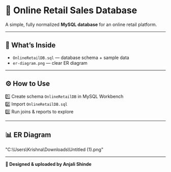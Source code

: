 # 🛒 Online Retail Sales Database

A simple, fully normalized **MySQL database** for an online retail platform.

---

## 📂 What’s Inside

- `OnlineRetailDB.sql` — database schema + sample data
- `er-diagram.png` — clear ER diagram

---

## ⚙️ How to Use

1️⃣ Create schema `OnlineRetailDB` in MySQL Workbench  
2️⃣ Import `OnlineRetailDB.sql`  
3️⃣ Run joins & reports to explore

---

## 📊 ER Diagram

"C:\Users\Krishna\Downloads\Untitled (1).png"

---

**🚀 Designed & uploaded by Anjali Shinde**

